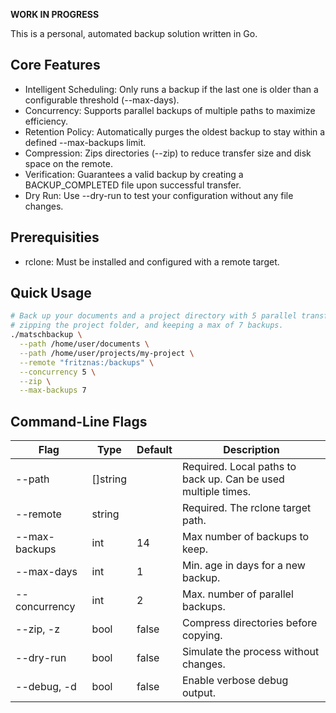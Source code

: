 **WORK IN PROGRESS**

This is a personal, automated backup solution written in Go.

## Core Features

- Intelligent Scheduling: Only runs a backup if the last one is older than a configurable threshold (--max-days).
- Concurrency: Supports parallel backups of multiple paths to maximize efficiency.
- Retention Policy: Automatically purges the oldest backup to stay within a defined --max-backups limit.
- Compression: Zips directories (--zip) to reduce transfer size and disk space on the remote.
- Verification: Guarantees a valid backup by creating a BACKUP_COMPLETED file upon successful transfer.
- Dry Run: Use --dry-run to test your configuration without any file changes.

## Prerequisities
- rclone: Must be installed and configured with a remote target.

## Quick Usage
``` bash
# Back up your documents and a project directory with 5 parallel transfers,
# zipping the project folder, and keeping a max of 7 backups.
./matschbackup \
  --path /home/user/documents \
  --path /home/user/projects/my-project \
  --remote "fritznas:/backups" \
  --concurrency 5 \
  --zip \
  --max-backups 7
```

## Command-Line Flags

| Flag           | Type      | Default | Description                                   |
|----------------|-----------|---------|-----------------------------------------------|
| --path         | []string  |         | Required. Local paths to back up. Can be used multiple times. |
| --remote       | string    |         | Required. The rclone target path.            |
| --max-backups  | int       | 14      | Max number of backups to keep.               |
| --max-days     | int       | 1       | Min. age in days for a new backup.          |
| --concurrency  | int       | 2       | Max. number of parallel backups.            |
| --zip, -z      | bool      | false   | Compress directories before copying.        |
| --dry-run      | bool      | false   | Simulate the process without changes.       |
| --debug, -d    | bool      | false   | Enable verbose debug output.                |


